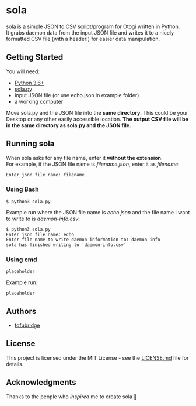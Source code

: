 # sola

sola is a simple JSON to CSV script/program for Otogi written in Python. 
<br/>It grabs daemon data from the input JSON file and writes it to a nicely formatted CSV file (with a header!) for easier data manipulation.

## Getting Started

You will need:
* [Python 3.6+](https://www.python.org/downloads/) 
* [sola.py](sola.py)
* input JSON file (or use echo.json in example folder)
* a working computer

Move sola.py and the JSON file into the **same directory**. This could be your Desktop or any other easily accessible location. **The output CSV file will be in the same directory as sola.py and the JSON file.**

## Running sola

When sola asks for any file name, enter it **without the extension**. 
<br/>For example, if the JSON file name is *filename.json*, enter it as *filename*:

```
Enter json file name: filename
```

### Using Bash

```
$ python3 sola.py
```

Example run where the JSON file name is *echo.json* and the file name I want to write to is *daemon-info.csv*:

```
$ python3 sola.py
Enter json file name: echo
Enter file name to write daemon information to: daemon-info
sola has finished writing to 'daemon-info.csv'
```

### Using cmd

```
placeholder
```

Example run:

```
placeholder
```

## Authors

* [tofubridge](https://github.com/tofubridge)

## License
This project is licensed under the MIT License - see the [LICENSE.md](LICENSE.md) file for details.

## Acknowledgments
Thanks to the people who *inspired* me to create sola :slightly_smiling_face: 
